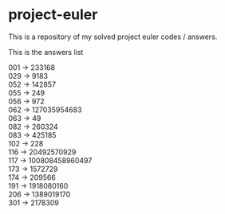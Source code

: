 # project-euler

This is a repository of my solved project euler codes / answers.

This is the answers list

001 -> 233168   
029 -> 9183   
052 -> 142857   
055 -> 249   
056 -> 972    
062 -> 127035954683   
063 -> 49  
082 -> 260324   
083 -> 425185    
102 -> 228   
116 -> 20492570929    
117 -> 100808458960497  
173 -> 1572729    
174 -> 209566  
191 -> 1918080160   
206 -> 1389019170   
301 -> 2178309    
